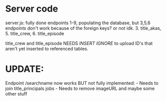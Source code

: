 # Server code

server.js: fully done endpoints 1-9, populating the database, but 3,5,6 endpoints don't work because of the foreign keys? or not idk. 
3. title_akas, 5. title_crew, 6. title_episode

title_crew and title_episode NEEDS *INSERT IGNORE* to upload ID's that aren't yet inserted to referenced tables.


# UPDATE:

Endpoint /searchname now works BUT not fully implemented:
	- Needs to join title_principals jobs
	- Needs to remove imageURL and maybe some other stuff